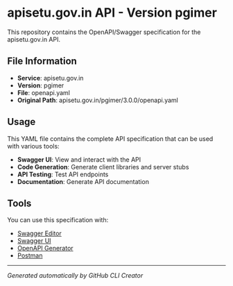 # apisetu.gov.in API - Version pgimer

This repository contains the OpenAPI/Swagger specification for the apisetu.gov.in API.

## File Information

- **Service**: apisetu.gov.in
- **Version**: pgimer
- **File**: openapi.yaml
- **Original Path**: apisetu.gov.in/pgimer/3.0.0/openapi.yaml

## Usage

This YAML file contains the complete API specification that can be used with various tools:

- **Swagger UI**: View and interact with the API
- **Code Generation**: Generate client libraries and server stubs
- **API Testing**: Test API endpoints
- **Documentation**: Generate API documentation

## Tools

You can use this specification with:

- [Swagger Editor](https://editor.swagger.io/)
- [Swagger UI](https://swagger.io/tools/swagger-ui/)
- [OpenAPI Generator](https://openapi-generator.tech/)
- [Postman](https://www.postman.com/)

---

*Generated automatically by GitHub CLI Creator*
